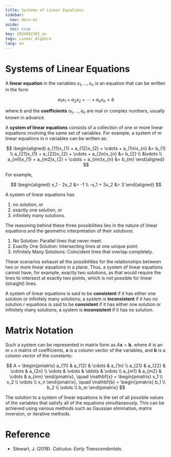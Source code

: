 ```yaml
---
title: Systems of Linear Equations
sidebar:
  nav: docs-en
aside:
  toc: true
key: 2024062301_en
tags: Linear_Algebra
lang: en
---
```


# Systems of Linear Equations

A **linear equation** in the variables $x_1, \ldots, x_n$ is an equation that can be written in the form

$$ a_1x_1 + a_2x_2 + \cdots + a_nx_n = b $$

where $b$ and the **coefficients** $a_1, \ldots, a_n$ are real or complex numbers, usually known in advance. 

A **system of linear equations** consists of a collection of one or more linear equations involving the same set of variables. For example, a system of $m$ linear equations in $n$ variables can be written as: 

$$
\begin{aligned}
    a_{11}x_{1} + a_{12}x_{2} + \cdots + a_{1n}x_{n} &= b_{1} \\
    a_{21}x_{1} + a_{22}x_{2} + \cdots + a_{2n}x_{n} &= b_{2} \\
    &\vdots \\
    a_{m1}x_{1} + a_{m2}x_{2} + \cdots + a_{mn}x_{n} &= b_{m}
\end{aligned}
$$

For example,

$$
\begin{aligned}
	x_1 - 2x_2 &= -1 \\
	-x_1 + 3x_2 &= 3
\end{aligned}
$$

A system of linear equations has

1. no solution, or
2. exactly one solution, or
3. infinitely many solutions. 

The reasoning behind these three possibilities lies in the nature of linear equations and the geometric interpretation of their solutions:

1. No Solution: Parallel lines that never meet.
2. Exactly One Solution: Intersecting lines at one unique point.
3. Infinitely Many Solutions: Coincident lines that overlap completely.

These scenarios exhaust all the possibilities for the relationships between two or more linear equations in a plane. Thus, a system of linear equations cannot have, for example, exactly two solutions, as that would require the lines to intersect at exactly two points, which is not possible for linear (straight) lines.

A system of linear equations is said to be **consistent** if it has either one solution or infinitely many solutions; a system is **inconsistent** if it has no solution.r equations is said to be **consistent** if it has either one solution or infinitely many solutions; a system is **inconsistent** if it has no solution.

# Matrix Notation

Such a system can be represented in matrix form as $A \mathbf{x} = \mathbf{b}$, where $A$ is an $m \times n$ matrix of coefficients, $\mathbf{x}$ is a column vector of the variables, and $\mathbf{b}$ is a column vector of the constants:

$$
A = \begin{pmatrix}
a_{11} & a_{12} & \cdots & a_{1n} \\
a_{21} & a_{22} & \cdots & a_{2n} \\
\vdots & \vdots & \ddots & \vdots \\
a_{m1} & a_{m2} & \cdots & a_{mn}
\end{pmatrix}, \quad
\mathbf{x} = \begin{pmatrix}
x_1 \\
x_2 \\
\vdots \\
x_n
\end{pmatrix}, \quad
\mathbf{b} = \begin{pmatrix}
b_1 \\
b_2 \\
\vdots \\
b_m
\end{pmatrix}
$$

The solution to a system of linear equations is the set of all possible values of the variables that satisfy all of the equations simultaneously. This can be achieved using various methods such as Gaussian elimination, matrix inversion, or iterative methods.

# Reference

* Stewart, J. (2018). *Calculus: Early Transcendentals*.